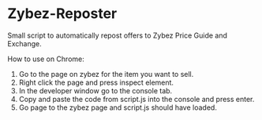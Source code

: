 # Zybez-Reposter
Small script to automatically repost offers to Zybez Price Guide and Exchange.

How to use on Chrome:
1. Go to the page on zybez for the item you want to sell.
2. Right click the page and press inspect element.
3. In the developer window go to the console tab.
4. Copy and paste the code from script.js into the console and press enter.
5. Go page to the zybez page and script.js should have loaded.
